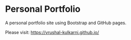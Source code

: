 # Personal Portfolio
A personal portfolio site using Bootstrap and GitHub pages.

Please visit: https://vrushal-kulkarni.github.io/
